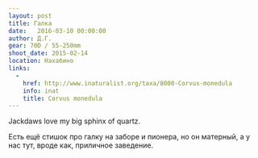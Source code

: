 ```yaml
---
layout: post
title: Галка
date:   2016-03-10 00:00:00
author: Д.Г.
gear: 70D / 55-250mm
shoot_date: 2015-02-14
location: Нахабино
links:
  -
    href: http://www.inaturalist.org/taxa/8000-Corvus-monedula
    info: inat
    title: Corvus monedula
---
```


Jackdaws love my big sphinx of quartz.

Есть ещё стишок про галку на заборе и пионера, но он матерный, а у нас тут, вроде как, приличное заведение.
